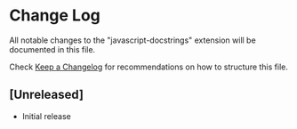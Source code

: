 # Change Log

All notable changes to the "javascript-docstrings" extension will be documented in this file.

Check [Keep a Changelog](http://keepachangelog.com/) for recommendations on how to structure this file.

## [Unreleased]

- Initial release